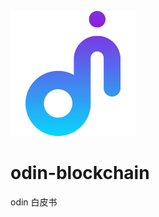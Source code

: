 ![image](https://github.com/odinlink-rd/odin-blockchain/blob/master/icon/odinLogo.png)
# odin-blockchain
odin 白皮书
